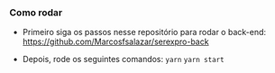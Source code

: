 ### Como rodar
  - Primeiro siga os passos nesse repositório para rodar o back-end:
    https://github.com/Marcosfsalazar/serexpro-back

  - Depois, rode os seguintes comandos:
    ``yarn``
    ``yarn start``
